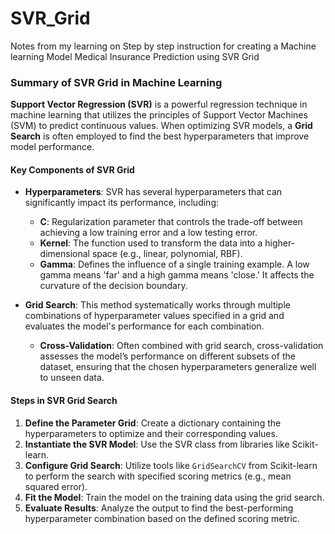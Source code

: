 # SVR_Grid
Notes from my learning on Step by step instruction for creating a Machine learning Model Medical Insurance Prediction using SVR Grid

### Summary of SVR Grid in Machine Learning

**Support Vector Regression (SVR)** is a powerful regression technique in machine learning that utilizes the principles of Support Vector Machines (SVM) to predict continuous values. When optimizing SVR models, a **Grid Search** is often employed to find the best hyperparameters that improve model performance.

#### Key Components of SVR Grid

- **Hyperparameters**: SVR has several hyperparameters that can significantly impact its performance, including:
  - **C**: Regularization parameter that controls the trade-off between achieving a low training error and a low testing error.
  - **Kernel**: The function used to transform the data into a higher-dimensional space (e.g., linear, polynomial, RBF).
  - **Gamma**: Defines the influence of a single training example. A low gamma means 'far' and a high gamma means 'close.' It affects the curvature of the decision boundary.

- **Grid Search**: This method systematically works through multiple combinations of hyperparameter values specified in a grid and evaluates the model's performance for each combination.
  - **Cross-Validation**: Often combined with grid search, cross-validation assesses the model’s performance on different subsets of the dataset, ensuring that the chosen hyperparameters generalize well to unseen data.
  
#### Steps in SVR Grid Search

1. **Define the Parameter Grid**: Create a dictionary containing the hyperparameters to optimize and their corresponding values.
2. **Instantiate the SVR Model**: Use the SVR class from libraries like Scikit-learn.
3. **Configure Grid Search**: Utilize tools like `GridSearchCV` from Scikit-learn to perform the search with specified scoring metrics (e.g., mean squared error).
4. **Fit the Model**: Train the model on the training data using the grid search.
5. **Evaluate Results**: Analyze the output to find the best-performing hyperparameter combination based on the defined scoring metric.
